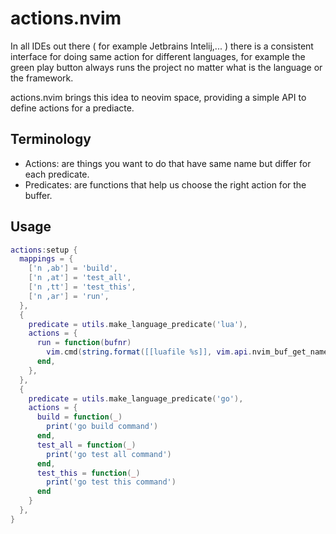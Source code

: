# actions.nvim
In all IDEs out there ( for example Jetbrains Intelij,... ) there is a consistent interface for doing same action for different languages, for example the green play button always runs the project no matter what is the language or the framework.

actions.nvim brings this idea to neovim space, providing a simple API to define actions for a prediacte.

## Terminology
- Actions: are things you want to do that have same name but differ for each predicate.
- Predicates: are functions that help us choose the right action for the buffer.

## Usage
```lua
actions:setup {
  mappings = {
    ['n ,ab'] = 'build',
    ['n ,at'] = 'test_all',
    ['n ,tt'] = 'test_this',
    ['n ,ar'] = 'run',
  },
  {
    predicate = utils.make_language_predicate('lua'),
    actions = {
      run = function(bufnr)
        vim.cmd(string.format([[luafile %s]], vim.api.nvim_buf_get_name(bufnr)))
      end,
    },
  },
  {
    predicate = utils.make_language_predicate('go'),
    actions = {
      build = function(_)
        print('go build command')
      end,
      test_all = function(_)
        print('go test all command')
      end,
      test_this = function(_)
        print('go test this command')
      end
    }
  },
}

```
